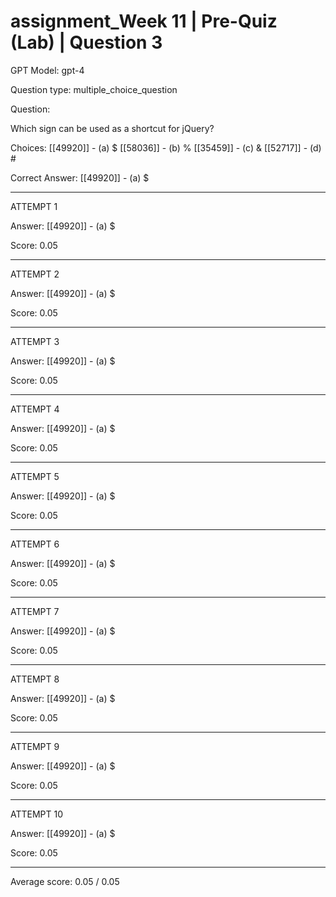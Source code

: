 # assignment_Week 11 | Pre-Quiz (Lab) | Question 3

GPT Model: gpt-4

Question type: multiple_choice_question

Question:
<div><span>Which sign can be used as a shortcut for jQuery?</span></div>

Choices:
[[49920]] - (a) $
[[58036]] - (b) %
[[35459]] - (c) &
[[52717]] - (d) #

Correct Answer:
[[49920]] - (a) $

****************************************

ATTEMPT 1

Answer: 
[[49920]] - (a) $

Score: 0.05

--------------------

ATTEMPT 2

Answer: 
[[49920]] - (a) $

Score: 0.05

--------------------

ATTEMPT 3

Answer: 
[[49920]] - (a) $

Score: 0.05

--------------------

ATTEMPT 4

Answer: 
[[49920]] - (a) $

Score: 0.05

--------------------

ATTEMPT 5

Answer: 
[[49920]] - (a) $

Score: 0.05

--------------------

ATTEMPT 6

Answer: 
[[49920]] - (a) $

Score: 0.05

--------------------

ATTEMPT 7

Answer: 
[[49920]] - (a) $

Score: 0.05

--------------------

ATTEMPT 8

Answer: 
[[49920]] - (a) $

Score: 0.05

--------------------

ATTEMPT 9

Answer: 
[[49920]] - (a) $

Score: 0.05

--------------------

ATTEMPT 10

Answer: 
[[49920]] - (a) $

Score: 0.05

--------------------

Average score: 0.05 / 0.05
